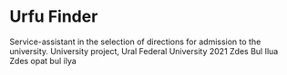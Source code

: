 # Urfu Finder
Service-assistant in the selection of directions for admission to the university. University project, Ural Federal University 2021
Zdes Bul Ilua
Zdes opat bul ilya